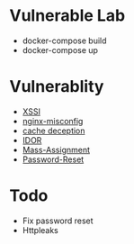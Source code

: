 # Vulnerable Lab

- docker-compose build 
- docker-compose up


# Vulnerablity
- [XSSI](https://www.usenix.org/system/files/conference/usenixsecurity15/sec15-paper-lekies.pdf)
- [nginx-misconfig]()
- [cache deception](https://www.usenix.org/system/files/sec20summer_mirheidari_prepub.pdf)
- [IDOR]()
- [Mass-Assignment](https://cheatsheetseries.owasp.org/cheatsheets/Mass_Assignment_Cheat_Sheet.html)
- [Password-Reset]()


# Todo
- Fix password reset 
- Httpleaks
